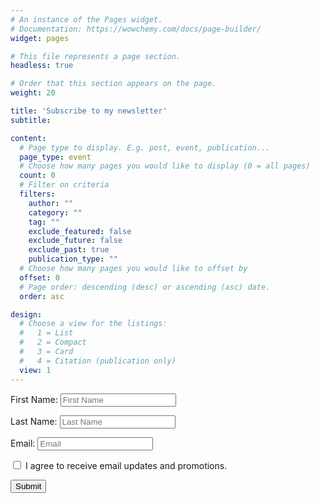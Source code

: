 ```yaml
---
# An instance of the Pages widget.
# Documentation: https://wowchemy.com/docs/page-builder/
widget: pages

# This file represents a page section.
headless: true

# Order that this section appears on the page.
weight: 20

title: 'Subscribe to my newsletter'
subtitle:

content:
  # Page type to display. E.g. post, event, publication...
  page_type: event
  # Choose how many pages you would like to display (0 = all pages)
  count: 0
  # Filter on criteria
  filters:
    author: ""
    category: ""
    tag: ""
    exclude_featured: false
    exclude_future: false
    exclude_past: true
    publication_type: ""
  # Choose how many pages you would like to offset by
  offset: 0
  # Page order: descending (desc) or ascending (asc) date.
  order: asc

design:
  # Choose a view for the listings:
  #   1 = List
  #   2 = Compact
  #   3 = Card
  #   4 = Citation (publication only)
  view: 1
---
```

<form method="post" action="https://sendfox.com/form/1dr8zj/m2q2v6" class="sendfox-form" id="m2q2v6" data-async="true" data-recaptcha="true">
<p><label for="sendfox_form_name">First Name: </label><input type="text" id="sendfox_form_name" placeholder="First Name" name="first_name" required /></p>
<p><label for="sendfox_form_last_name">Last Name: </label><input type="text" id="sendfox_form_last_name" placeholder="Last Name" name="last_name" required /></p>
<p><label for="sendfox_form_email">Email: </label><input type="email" id="sendfox_form_email" placeholder="Email" name="email" required /></p>
<p><label><input type="checkbox" name="gdpr" value="1" required /> I agree to receive email updates and promotions.</label></p>
<!-- no botz please -->
<div style="position: absolute; left: -5000px;" aria-hidden="true"><input type="text" name="a_password" tabindex="-1" value="" autocomplete="off" /></div>
<p><button type="submit">Submit</button></p>
</form>
<script src="https://sendfox.com/js/form.js"></script>
			